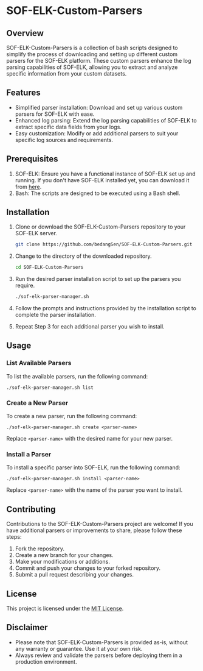 # SOF-ELK-Custom-Parsers

## Overview

SOF-ELK-Custom-Parsers is a collection of bash scripts designed to simplify the process of downloading and setting up different custom parsers for the SOF-ELK platform. These custom parsers enhance the log parsing capabilities of SOF-ELK, allowing you to extract and analyze specific information from your custom datasets.

## Features

+ Simplified parser installation: Download and set up various custom parsers for SOF-ELK with ease.
+ Enhanced log parsing: Extend the log parsing capabilities of SOF-ELK to extract specific data fields from your logs.
+ Easy customization: Modify or add additional parsers to suit your specific log sources and requirements.

## Prerequisites

1. SOF-ELK: Ensure you have a functional instance of SOF-ELK set up and running. If you don't have SOF-ELK installed yet, you can download it from [here](https://github.com/philhagen/sof-elk/blob/main/VM_README.md).
1. Bash: The scripts are designed to be executed using a Bash shell.

## Installation

1. Clone or download the SOF-ELK-Custom-Parsers repository to your SOF-ELK server.

   ```bash
   git clone https://github.com/bedangSen/SOF-ELK-Custom-Parsers.git
   ```

2. Change to the directory of the downloaded repository.

   ```bash
   cd SOF-ELK-Custom-Parsers
   ```

3. Run the desired parser installation script to set up the parsers you require.

   ```bash
   ./sof-elk-parser-manager.sh
   ```

4. Follow the prompts and instructions provided by the installation script to complete the parser installation.

5. Repeat Step 3 for each additional parser you wish to install.

## Usage

### List Available Parsers

To list the available parsers, run the following command:
```
./sof-elk-parser-manager.sh list
```

### Create a New Parser

To create a new parser, run the following command:
```
./sof-elk-parser-manager.sh create <parser-name>
```

Replace `<parser-name>` with the desired name for your new parser.

### Install a Parser

To install a specific parser into SOF-ELK, run the following command:
```
./sof-elk-parser-manager.sh install <parser-name>
```

Replace `<parser-name>` with the name of the parser you want to install.

## Contributing

Contributions to the SOF-ELK-Custom-Parsers project are welcome! If you have additional parsers or improvements to share, please follow these steps:

1. Fork the repository.
2. Create a new branch for your changes.
3. Make your modifications or additions.
4. Commit and push your changes to your forked repository.
5. Submit a pull request describing your changes.

## License

This project is licensed under the [MIT License](LICENSE).

## Disclaimer

- Please note that SOF-ELK-Custom-Parsers is provided as-is, without any warranty or guarantee. Use it at your own risk.
- Always review and validate the parsers before deploying them in a production environment.
